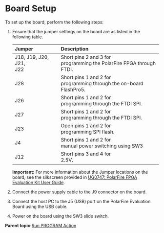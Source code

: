 # Board Setup

To set up the board, perform the following steps:

1.  Ensure that the jumper settings on the board are as listed in the following table.

    |Jumper|Description|
    |:-----|:----------|
    |J18, J19, J20, J21,<br /> J22|Short pins 2 and 3 for<br /> programming the PolarFire FPGA through FTDI.|
    |J28|Short pins 1 and 2 for<br /> programming through the on-board FlashPro5.|
    |J26|Short pins 1 and 2 for<br /> programming through the FTDI SPI.|
    |J27|Short pins 1 and 2 for<br /> programming through the FTDI SPI.|
    |J23|Open pins 1 and 2 for<br /> programming SPI flash.|
    |J4|Short pins 1 and 2 for<br /> manual power switching using SW3|
    |J12|Short pins 3 and 4 for<br /> 2.5V.|

    **Important:** For more information about the Jumper locations on the board, see the silkscreen provided in [UG0747: PolarFire FPGA Evaluation Kit User Guide](https://www.microchip.com/content/dam/mchp/documents/FPGA/ProductDocuments/UserGuides/microsemi_polarfire_fpga_evaluation_kit_user_guide_ug0747_v5.pdf).

2.  Connect the power supply cable to the J9 connector on the board.
3.  Connect the host PC to the J5 \(USB\) port on the PolarFire Evaluation Board using the USB cable.
4.  Power on the board using the SW3 slide switch.

**Parent topic:**[Run PROGRAM Action](GUID-F1F4BAD9-BDD2-4B06-B35A-6CFC4360792A.md)

